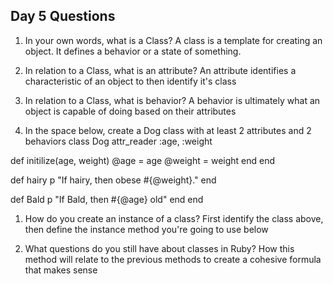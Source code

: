 ## Day 5 Questions

1. In your own words, what is a Class?
A class is a template for creating an object. It defines a behavior or a state of something.

1. In relation to a Class, what is an attribute?
An attribute identifies a characteristic of an object to then identify it's class

1. In relation to a Class, what is behavior?
A behavior is ultimately what an object is capable of doing based on their attributes

1. In the space below, create a Dog class with at least 2 attributes and 2 behaviors
class Dog
  attr_reader :age, :weight

  def initilize(age, weight)
    @age = age
    @weight = weight
  end
end

def hairy
  p "If hairy, then obese #{@weight}."
end

def Bald
  p "If Bald, then #{@age} old"
end
end

1. How do you create an instance of a class?
First identify the class above, then define the instance method you're going to use below

1. What questions do you still have about classes in Ruby?
How this method will relate to the previous methods to create a cohesive formula that makes sense
